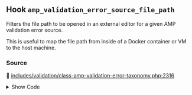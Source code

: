 ## Hook `amp_validation_error_source_file_path`


Filters the file path to be opened in an external editor for a given AMP validation error source.

This is useful to map the file path from inside of a Docker container or VM to the host machine.

### Source

:link: [includes/validation/class-amp-validation-error-taxonomy.php:2316](../../includes/validation/class-amp-validation-error-taxonomy.php#L2316)

<details>
<summary>Show Code</summary>

```php
$file_path = apply_filters( 'amp_validation_error_source_file_path', $file_path, $source );
```

</details>
